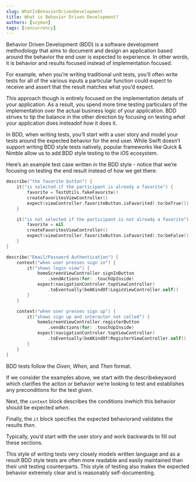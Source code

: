 ```yaml
---
slug: WhatIsBehaviorDrivenDevelopment
title: What is Behavior Driven Development?
authors: [szymon]
tags: [concurrency]
---
```


Behavior Driven Development (BDD) is a software development methodology that aims to document and design an application based around the behavior the end user is expected to experience. In other words, it is behavior and results focused instead of implementation focused.

For example, when you’re writing traditional unit tests, you’ll often write tests for all of the various inputs a particular function could expect to receive and assert that the result matches what you’d expect.

This approach though is entirely focused on the implementation details of your application. As a result, you spend more time testing particulars of the implementation over the actual business logic of your application. BDD strives to tip the balance in the other direction by focusing on testing _what_ your application does insteadof _how_ it does it.

In BDD, when writing tests, you’ll start with a user story and model your tests around the expected behavior for the end user. While Swift doesn’t support writing BDD style tests natively, popular frameworks like Quick & Nimble allow us to add BDD style testing to the iOS ecosystem.

Here’s an example test case written in the BDD style - notice that we’re focusing on testing the end result instead of how we get there:
```swift
describe("the favorite button") {
    it("is selected if the participant is already a favorite") {
        favorite = TestUtils.fakeFavorite()
        createFavoritesViewController()
        expect(viewController.favoriteButton.isFavorited).to(beTrue())
    }

    it("is not selected if the participant is not already a favorite") {
        favorite = nil
        createFavoritesViewController()
        expect(viewController.favoriteButton.isFavorited).to(beFalse())
    }
}

describe("Email/Password Authentication") {
    context("when user presses sign in") {
        it("shows login view") {
            homeScreenViewController.signInButton
                .sendActions(for: .touchUpInside)
            expect(navigationControler.topViewController)
                .toEventually(beAKindOf(LoginViewController.self))
        }
    }

    context("when user presses sign up") {
        it("shows sign up and interactor not called") {
            homeScreenViewController.registerButton
                .sendActions(for: .touchUpInside)
            expect(navigationControler.topViewController)
                .toEventually(beAKindOf(RegisterViewController.self))
        }
    }
}
```

BDD tests follow the *Given*, *When*, and *Then* format.

If we consider the examples above, we start with the describekeyword which clarifies the action or behavior we’re looking to test and establishes any preconditions for the test *given*.

Next, the `context` block describes the conditions inwhich this behavior should be expected *when*.

Finally, the `it` block specifies the expected behaviorand validates the results *then*.

Typically, you’d start with the user story and work backwards to fill out these sections.

This style of writing tests very closely models written language and as a result BDD style tests are often more readable and easily maintained than their unit testing counterparts. This style of testing also makes the expected behavior extremely clear and is reasonably self-documenting.
